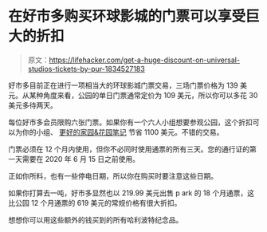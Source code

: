 # 在好市多购买环球影城的门票可以享受巨大的折扣

> 原文：<https://lifehacker.com/get-a-huge-discount-on-universal-studios-tickets-by-pur-1834527183>

好市多目前正在进行一项相当大的环球影城门票交易，三场门票价格为 139 美元。从某种角度来看，公园的单日门票通常定价为 109 美元，所以你可以多花 30 美元多待两天。



每位好市多会员限购六张门票。如果你有一个六人小组想要参观公园，这个折扣可以为你的小组、 [更好的家园&花园笔记](https://www.bhg.com/news/costco-is-selling-insanely-cheap-tickets-to-universal-studios/) 节省 1100 美元。不错的交易。

门票必须在 12 个月内使用，但你不必同时使用通票的所有三天。您的通行证的第一天需要在 2020 年 6 月 15 日之前使用。

正如你所料，也有一些停电日期，所以你在购买时要注意这些日期。

如果你打算去一吨，好市多显然也以 219.99 美元出售 p ark 的 18 个月通票，这比公园 12 个月通票的 619 美元的常规价格有很大折扣。

想想你可以用这些额外的钱买到的所有哈利波特纪念品。